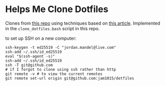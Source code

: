 # Helps Me Clone Dotfiles

Clones from [this repo](https://github.com/jam1015/dotfiles) using techniques based on [this article](https://www.ackama.com/what-we-think/the-best-way-to-store-your-dotfiles-a-bare-git-repository-explained/). Implemented in the `clone_dotfiles.bash` script in this repo.

to set up SSH on a new computer:

```
ssh-keygen -t ed25519 -C "jordan.mandel@live.com"
ssh-add ~/.ssh/id_ed25519
eval "$(ssh-agent -s)"
ssh-add ~/.ssh/id_ed25519
ssh -T git@github.com
# if I forgot to clone using ssh rather than http
git remote -v # to view the current remotes
git remote set-url origin git@github.com:jam1015/dotfiles
```

